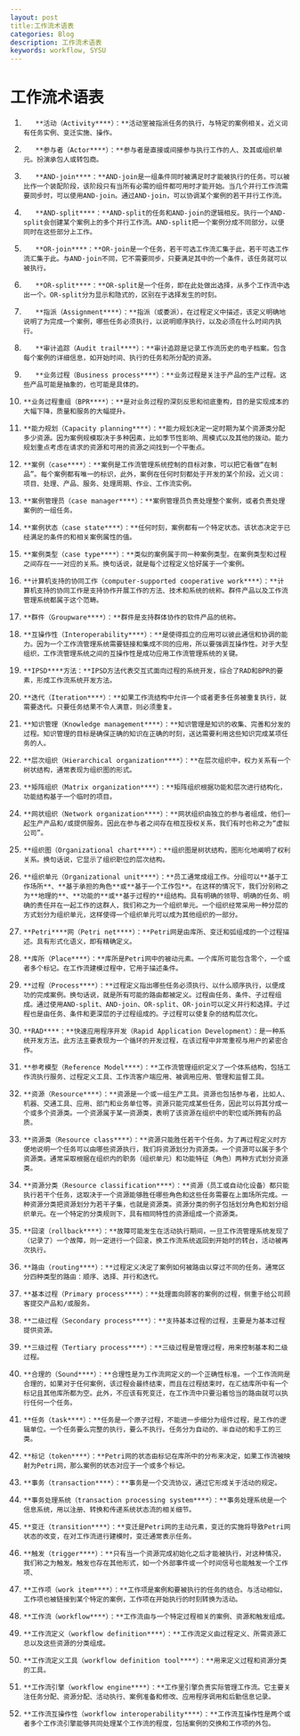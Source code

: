 ```yaml
---
layout: post
title:工作流术语表
categories: Blog
description: 工作流术语表
keywords: workflow, SYSU
---
```


# 工作流术语表

1)        **活动（Activity****）：**活动室被指派任务的执行，与特定的案例相关。近义词有任务实例、变迁实施、操作。

2)        **参与者（Actor****）：**参与者是直接或间接参与执行工作的人、及其或组织单元。扮演承包人或转包商。

3)        **AND-join****：**AND-join是一组条件同时被满足时才能被执行的任务。可以被比作一个装配阶段，该阶段只有当所有必需的组件都可用时才能开始。当几个并行工作流需要同步时，可以使用AND-join。通过AND-join，可以协调某个案例的若干并行工作流。

4)        **AND-split****：**AND-split的任务和AND-join的逻辑相反。执行一个AND-split会创建某个案例上的多个并行工作流。AND-split把一个案例分成不同部分，以便同时在这些部分上工作。

5)        **OR-join****：**OR-join是一个任务，若干可选工作流汇集于此，若干可选工作流汇集于此。与AND-join不同，它不需要同步，只要满足其中的一个条件，该任务就可以被执行。

6)        **OR-split****：**OR-split是一个任务，即在此处做出选择，从多个工作流中选出一个。OR-split分为显示和隐式的，区别在于选择发生的时刻。

7)        **指派（Assignment****）：**指派（或委派），在过程定义中描述，该定义明确地说明了为完成一个案例，哪些任务必须执行，以说明顺序执行，以及必须在什么时间内执行。

8)        **审计追踪（Audit trail****）：**审计追踪是记录工作流历史的电子档案。包含每个案例的详细信息，如开始时间、执行的任务和所分配的资源。

9)        **业务过程（Business process****）：**业务过程是关注于产品的生产过程。这些产品可能是抽象的，也可能是具体的。

10)     **业务过程重组（BPR****）：**是对业务过程的深刻反思和彻底重构，目的是实现成本的大幅下降，质量和服务的大幅提升。

11)     **能力规划（Capacity planning****）：**能力规划决定一定时期为某个资源类分配多少资源。因为案例规模取决于多种因素，比如季节性影响、周模式以及其他的拨动。能力规划重点考虑在请求的资源和可用的资源之间找到一个平衡点。

12)     **案例（case****）：**案例是工作流管理系统控制的目标对象，可以把它看做“在制品”。每个案例都有唯一的标识，此外，案例在任何时刻都处于开发的某个阶段。近义词：项目、处理、产品、服务、处理周期、作业、工作流实例。

13)     **案例管理员（case manager****）：**案例管理员负责处理整个案例，或者负责处理案例的一组任务。

14)     **案例状态（case state****）：**任何时刻，案例都有一个特定状态。该状态决定于已经满足的条件的和相关案例属性的值。

15)     **案例类型（case type****）：**类似的案例属于同一种案例类型。在案例类型和过程之间存在一一对应的关系。换句话说，就是每个过程定义恰好属于一个案例。

16)     **计算机支持的协同工作（computer-supported cooperative work****）：**计算机支持的协同工作是支持协作开展工作的方法、技术和系统的统称。群件产品以及工作流管理系统都属于这个范畴。

17)     **群件（Groupware****）：**群件是支持群体协作的软件产品的统称。

18)     **互操作性（Interoperability****）：**是使得孤立的应用可以彼此通信和协调的能力。因为一个工作流管理系统需要链接和集成不同的应用，所以要强调互操作性。对于大型组织，工作流管理系统之间的互操作性是成功应用工作流管理系统的关键。

19)     **IPSD****方法：**IPSD方法代表交互式面向过程的系统开发，综合了RAD和BPR的要素，形成工作流系统开发方法。

20)     **迭代（Iteration****）：**如果工作流结构中允许一个或者更多任务被重复执行，就需要迭代。只要任务结果不令人满意，则必须重复。

21)     **知识管理（Knowledge management****）：**知识管理是知识的收集、完善和分发的过程。知识管理的目标是确保正确的知识在正确的时刻，送达需要利用这些知识完成某项任务的人。

22)     **层次组织（Hierarchical organization****）：**在层次组织中，权力关系有一个树状结构，通常表现为组织图的形式。

23)     **矩阵组织（Matrix organization****）：**矩阵组织根据功能和层次进行结构化，功能结构基于一个临时的项目。

24)     **网状组织（Network organization****）：**网状组织由独立的参与者组成，他们一起生产产品和/或提供服务。因此在参与者之间存在相互授权关系，我们有时也称之为“虚拟公司”。

25)     **组织图（Organizational chart****）：**组织图是树状结构，图形化地阐明了权利关系。换句话说，它显示了组织职位的层次结构。

26)     **组织单元（Organizational unit****）：**员工通常成组工作。分组可以**基于工作场所**、**基于承担的角色**或**基于一个工作包**。在这样的情况下，我们分别称之为**地理的**、**功能的**或**基于过程的**组结构。具有明确的领导、明确的任务、明确的责任并在一起工作的这群人，我们称之为一个组织单元。一个组织经常采用一种分层的方式划分为组织单元，这样使得一个组织单元可以成为其他组织的一部分。

27)     **Petri****网（Petri net****）：**Petri网是由库所、变迁和弧组成的一个过程描述。具有形式化语义，即有精确定义。

28)     **库所（Place****）：**库所是Petri网中的被动元素。一个库所可能包含零个，一个或者多个标记。在工作流建模过程中，它用于描述条件。

29)     **过程（Process****）：**过程定义指出哪些任务必须执行、以什么顺序执行，以便成功的完成案例。换句话说，就是所有可能的路由都被定义。过程由任务、条件、子过程组成。通过使用AND-split、AND-join、OR-split、OR-join可以定义并行和选择。子过程也是由任务、条件和更深层的子过程组成的。子过程可以使复杂的结构层次化。

30)     **RAD****：**快速应用程序开发（Rapid Application Development）：是一种系统开发方法。此方法主要表现为一个循环的开发过程，在该过程中非常重视与用户的紧密合作。

31)     **参考模型（Reference Model****）：**工作流管理组织定义了一个体系结构，包括工作流执行服务、过程定义工具、工作流客户端应用、被调用应用、管理和监督工具。

32)     **资源（Resource****）：**资源是一个或一组生产工具。资源也包括参与者，比如人、机器、交通工具、应用、部门和业务单位等。资源只能完成某些任务，因此可以将其分成一个或多个资源类。一个资源属于某一资源类，表明了该资源在组织中的职位或所拥有的品质。

33)     **资源类（Resource class****）：**资源只能胜任若干个任务。为了再过程定义时方便地说明一个任务可以由哪些资源执行，我们将资源划分为资源类。一个资源可以属于多个资源类。通常采取根据在组织内的职务（组织单元）和功能特征（角色）两种方式划分资源类。

34)     **资源分类（Resource classification****）：**资源（员工或自动化设备）都只能执行若干个任务，这取决于一个资源能够胜任哪些角色和这些任务需要在上面场所完成。一种资源分类把资源划分为若干子集，也就是资源类。资源分类的例子包括划分角色和划分组织单元。在一个特定的分类规则下，具有相同特性的资源组成一个资源类。

35)     **回滚（rollback****）：**故障可能发生在活动执行期间，一旦工作流管理系统发现了（记录了）一个故障，则一定进行一个回滚，换工作流系统返回到开始时的转台，活动被再次执行。

36)     **路由（routing****）：**过程定义决定了案例如何被路由以穿过不同的任务。通常区分四种类型的路由：顺序、选择、并行和迭代。

37)     **基本过程（Primary process****）：**处理面向顾客的案例的过程，侧重于给公司顾客提交产品和/或服务。

38)     **二级过程（Secondary process****）：**支持基本过程的过程，主要是为基本过程提供资源。

39)     **三级过程（Tertiary process****）：**三级过程是管理过程，用来控制基本和二级过程。

40)     **合理的（Sound****）：**合理性是为工作流网定义的一个正确性标准。一个工作流网是合理的，如果对于任何案例，该过程会最终结束，而且在过程结束时，在汇结库所中有一个标记且其他库所都为空。此外，不应该有死变迁，在工作流中只要沿着恰当的路由就可以执行任何一个任务。

41)     **任务（task****）：**任务是一个原子过程，不能进一步细分为组件过程，是工作的逻辑单位。一个任务要么完整的执行，要么不执行。任务分为自动的、半自动的和手工的三类。

42)     **标记（token****）：**Petri网的状态由标记在库所中的分布来决定，如果工作流被映射为Petri网，那么案例的状态对应于一个或多个标记。

43)     **事务（transaction****）：**事务是一个交流协议，通过它形成关于活动的规定。

44)     **事务处理系统（transaction processing system****）：**事务处理系统是一个信息系统，用以注册、转换和传递系统状态流的相关细节。

45)     **变迁（transition****）：**变迁是Petri网的主动元素，变迁的实施将导致Petri网状态的改变，在对工作流进行建模时，变迁通常表示任务。

46)     **触发（trigger****）：**只有当一个资源完成初始化之后才能被执行，对这种情况，我们称之为触发。触发也存在其他形式，如一个外部事件或一个时间信号也能触发一个工作项、

47)     **工作项（work item****）：**工作项是案例和要被执行的任务的结合。与活动相似，工作项也被链接到某个特定的案例，工作项在开始执行的时刻转换为活动。

48)     **工作流（workflow****）：**工作流由与一个特定过程相关的案例、资源和触发组成。

49)     **工作流定义（workflow definition****）：**工作流定义由过程定义、所需资源汇总以及这些资源的分类组成。

50)     **工作流定义工具（workflow definition tool****）：**用来定义过程和资源分类的工具。

51)     **工作流引擎（workflow engine****）：**工作里引擎负责实际管理工作流。它主要关注任务分配、资源分配、活动执行、案例准备和修改、应用程序调用和后勤信息记录。

52)     **工作流互操作性（workflow interoperability****）：**工作流互操作性是两个或者多个工作流引擎能够共同处理某个工作流的程度，包括案例的交换和工作项的外包。
